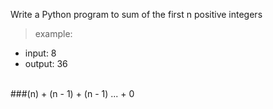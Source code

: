  Write a Python program to sum of the first n positive integers
<br>


>example:

- input: 8
- output: 36

<br>
###(n) + (n - 1) + (n - 1)  ... + 0
